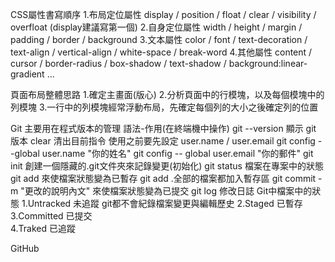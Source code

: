 CSS屬性書寫順序
  1.布局定位屬性
    display / position / float / clear / visibility / overfloat (display建議寫第一個)
  2.自身定位屬性
    width / height / margin / padding / border / background
  3.文本屬性
    color / font / text-decoration / text-align / vertical-align / white-space / break-word
  4.其他屬性
    content / cursor / border-radius / box-shadow / text-shadow / background:linear-gradient ...

頁面布局整體思路
  1.確定主畫面(版心)
  2.分析頁面中的行模塊，以及每個模塊中的列模塊
  3.一行中的列模塊經常浮動布局，先確定每個列的大小之後確定列的位置

Git
  主要用在程式版本的管理
  語法-作用(在終端機中操作)
    git --version 顯示 git 版本
    clear 清出目前指令
  使用之前要先設定 user.name / user.email
    git config --global user.name "你的姓名"
    git config -- global user.email "你的郵件"
    git init 創建一個隱藏的.git文件夾來記錄變更(初始化)
    git status 檔案在專案中的狀態
    git add 來使檔案狀態變為已暫存 git add .全部的檔案都加入暫存區
    git commit -m "更改的說明內文"  來使檔案狀態變為已提交
    git log 修改日誌
  Git中檔案中的狀態
  1.Untracked 未追蹤
    git都不會紀錄檔案變更與編輯歷史
  2.Staged 已暫存
  3.Committed 已提交  
  4.Traked 已追蹤



GitHub